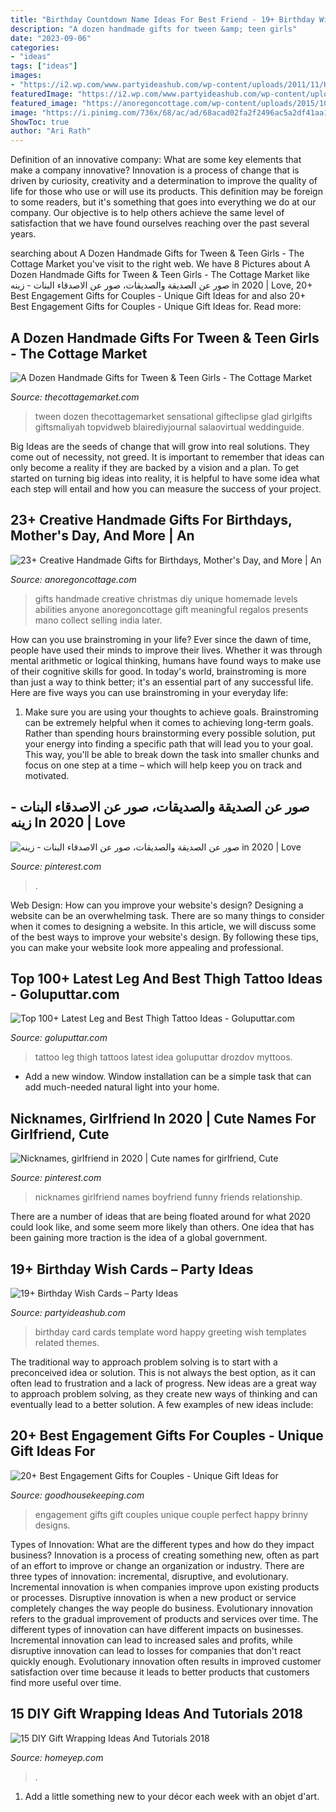 ```yaml
---
title: "Birthday Countdown Name Ideas For Best Friend - 19+ Birthday Wish Cards – Party Ideas"
description: "A dozen handmade gifts for tween &amp; teen girls"
date: "2023-09-06"
categories:
- "ideas"
tags: ["ideas"]
images:
- "https://i2.wp.com/www.partyideashub.com/wp-content/uploads/2011/11/Happy-Birthday-Card-1.jpg"
featuredImage: "https://i2.wp.com/www.partyideashub.com/wp-content/uploads/2011/11/Happy-Birthday-Card-1.jpg"
featured_image: "https://anoregoncottage.com/wp-content/uploads/2015/10/23-creative-handmade-gifts-for-all-levels-of-abilities-anyone-can-make-your-own-meaningful-gifts.jpg"
image: "https://i.pinimg.com/736x/68/ac/ad/68acad02fa2f2496ac5a2df41aa13457.jpg"
ShowToc: true
author: "Ari Rath"
---
```



Definition of an innovative company: What are some key elements that make a company innovative?
Innovation is a process of change that is driven by curiosity, creativity and a determination to improve the quality of life for those who use or will use its products. This definition may be foreign to some readers, but it's something that goes into everything we do at our company. Our objective is to help others achieve the same level of satisfaction that we have found ourselves reaching over the past several years.

	

		
searching about A Dozen Handmade Gifts for Tween &amp; Teen Girls - The Cottage Market you've visit to the right web. We have 8 Pictures about A Dozen Handmade Gifts for Tween &amp; Teen Girls - The Cottage Market like صور عن الصديقة والصديقات، صور عن الاصدقاء البنات - زينه in 2020 | Love, 20+ Best Engagement Gifts for Couples - Unique Gift Ideas for and also 20+ Best Engagement Gifts for Couples - Unique Gift Ideas for. Read more:
		
    
## A Dozen Handmade Gifts For Tween &amp; Teen Girls - The Cottage Market

<img loading=lazy src="https://thecottagemarket.com/wp-content/uploads/2013/12/GirlGifts.png" onerror="this.onerror=null;this.src='https://tse4.mm.bing.net/th?id=OIP.YrI68KnrL07Mn9P4PHS1XQHaLH&amp;pid=15.1';" alt="A Dozen Handmade Gifts for Tween &amp; Teen Girls - The Cottage Market">

_Source: thecottagemarket.com_

>tween dozen thecottagemarket sensational gifteclipse glad girlgifts giftsmaliyah topvidweb blairediyjournal salaovirtual weddinguide. 

	

Big Ideas are the seeds of change that will grow into real solutions. They come out of necessity, not greed. It is important to remember that ideas can only become a reality if they are backed by a vision and a plan. To get started on turning big ideas into reality, it is helpful to have some idea what each step will entail and how you can measure the success of your project.

    
## 23+ Creative Handmade Gifts For Birthdays, Mother&#039;s Day, And More | An

<img loading=lazy src="https://anoregoncottage.com/wp-content/uploads/2015/10/23-creative-handmade-gifts-for-all-levels-of-abilities-anyone-can-make-your-own-meaningful-gifts.jpg" onerror="this.onerror=null;this.src='https://tse1.mm.bing.net/th?id=OIP.XIRs8FGUHIitcZWdZo4bxAHaNr&amp;pid=15.1';" alt="23+ Creative Handmade Gifts for Birthdays, Mother&#039;s Day, and More | An">

_Source: anoregoncottage.com_

>gifts handmade creative christmas diy unique homemade levels abilities anyone anoregoncottage gift meaningful regalos presents mano collect selling india later. 

	

How can you use brainstroming in your life?
Ever since the dawn of time, people have used their minds to improve their lives. Whether it was through mental arithmetic or logical thinking, humans have found ways to make use of their cognitive skills for good. In today's world, brainstroming is more than just a way to think better; it's an essential part of any successful life. Here are five ways you can use brainstroming in your everyday life: 
1) Make sure you are using your thoughts to achieve goals. Brainstroming can be extremely helpful when it comes to achieving long-term goals. Rather than spending hours brainstorming every possible solution, put your energy into finding a specific path that will lead you to your goal. This way, you'll be able to break down the task into smaller chunks and focus on one step at a time – which will help keep you on track and motivated.

    
## صور عن الصديقة والصديقات، صور عن الاصدقاء البنات - زينه In 2020 | Love

<img loading=lazy src="https://i.pinimg.com/736x/a3/80/0b/a3800bc4e566a8156fe9e9f0227f19a9.jpg" onerror="this.onerror=null;this.src='https://tse4.mm.bing.net/th?id=OIP.YXkV_jVe9z1YXfqZBjvWOwAAAA&amp;pid=15.1';" alt="صور عن الصديقة والصديقات، صور عن الاصدقاء البنات - زينه in 2020 | Love">

_Source: pinterest.com_

>. 

	

Web Design: How can you improve your website's design?
Designing a website can be an overwhelming task. There are so many things to consider when it comes to designing a website. In this article, we will discuss some of the best ways to improve your website's design. By following these tips, you can make your website look more appealing and professional.

    
## Top 100+ Latest Leg And Best Thigh Tattoo Ideas - Goluputtar.com

<img loading=lazy src="http://www.goluputtar.com/wp-content/uploads/2016/12/8leg-tattoo-idea.jpg" onerror="this.onerror=null;this.src='https://tse3.mm.bing.net/th?id=OIP.Yn6CeLC6GmXOSO4-nwgbWQHaHt&amp;pid=15.1';" alt="Top 100+ Latest Leg and Best Thigh Tattoo Ideas - Goluputtar.com">

_Source: goluputtar.com_

>tattoo leg thigh tattoos latest idea goluputtar drozdov myttoos. 

	

- Add a new window. Window installation can be a simple task that can add much-needed natural light into your home.

    
## Nicknames, Girlfriend In 2020 | Cute Names For Girlfriend, Cute

<img loading=lazy src="https://i.pinimg.com/736x/68/ac/ad/68acad02fa2f2496ac5a2df41aa13457.jpg" onerror="this.onerror=null;this.src='https://tse2.mm.bing.net/th?id=OIP.Chczz-FYmmsuEgOJQHXMoAHaNL&amp;pid=15.1';" alt="Nicknames, girlfriend in 2020 | Cute names for girlfriend, Cute">

_Source: pinterest.com_

>nicknames girlfriend names boyfriend funny friends relationship. 

	

There are a number of ideas that are being floated around for what 2020 could look like, and some seem more likely than others. One idea that has been gaining more traction is the idea of a global government.

    
## 19+ Birthday Wish Cards – Party Ideas

<img loading=lazy src="https://i2.wp.com/www.partyideashub.com/wp-content/uploads/2011/11/Happy-Birthday-Card-1.jpg" onerror="this.onerror=null;this.src='https://tse4.mm.bing.net/th?id=OIP.bkE7-qLxCQPu2e4MNilrjAHaJ-&amp;pid=15.1';" alt="19+ Birthday Wish Cards – Party Ideas">

_Source: partyideashub.com_

>birthday card cards template word happy greeting wish templates related themes. 

	

The traditional way to approach problem solving is to start with a preconceived idea or solution. This is not always the best option, as it can often lead to frustration and a lack of progress. New ideas are a great way to approach problem solving, as they create new ways of thinking and can eventually lead to a better solution. A few examples of new ideas include:

    
## 20+ Best Engagement Gifts For Couples - Unique Gift Ideas For

<img loading=lazy src="https://hips.hearstapps.com/hmg-prod.s3.amazonaws.com/images/futuremrsbox-1523634577.jpg?crop=1xw:1xh;center,top&amp;resize=480:*" onerror="this.onerror=null;this.src='https://tse4.mm.bing.net/th?id=OIP.jx4WnraESDUJEanH6mrsPAAAAA&amp;pid=15.1';" alt="20+ Best Engagement Gifts for Couples - Unique Gift Ideas for">

_Source: goodhousekeeping.com_

>engagement gifts gift couples unique couple perfect happy brinny designs. 

	

Types of Innovation: What are the different types and how do they impact business?
Innovation is a process of creating something new, often as part of an effort to improve or change an organization or industry. There are three types of innovation: incremental, disruptive, and evolutionary. Incremental innovation is when companies improve upon existing products or processes. Disruptive innovation is when a new product or service completely changes the way people do business. Evolutionary innovation refers to the gradual improvement of products and services over time.
The different types of innovation can have different impacts on businesses. Incremental innovation can lead to increased sales and profits, while disruptive innovation can lead to losses for companies that don't react quickly enough. Evolutionary innovation often results in improved customer satisfaction over time because it leads to better products that customers find more useful over time.

    
## 15 DIY Gift Wrapping Ideas And Tutorials 2018

<img loading=lazy src="https://homeyep.com/wp-content/uploads/2016/12/gift-wrapping/15-gift-wrapping-ideas-tutorials.jpg" onerror="this.onerror=null;this.src='https://tse1.mm.bing.net/th?id=OIP.eYSkm1ad9DnRZR-QMzQX1wHaPl&amp;pid=15.1';" alt="15 DIY Gift Wrapping Ideas And Tutorials 2018">

_Source: homeyep.com_

>. 

	

1. Add a little something new to your décor each week with an objet d'art.

